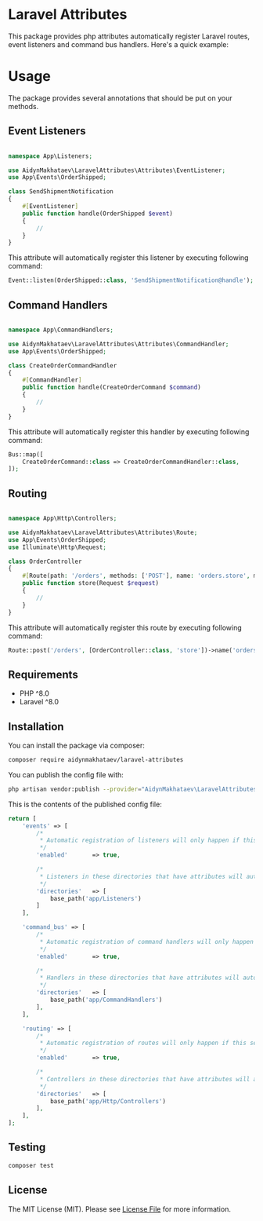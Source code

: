# Laravel Attributes

This package provides php attributes automatically register Laravel routes, event listeners and command bus handlers. Here's a quick example:


# Usage

The package provides several annotations that should be put on your methods.

## Event Listeners

```php

namespace App\Listeners;

use AidynMakhataev\LaravelAttributes\Attributes\EventListener;
use App\Events\OrderShipped;

class SendShipmentNotification
{
    #[EventListener]
    public function handle(OrderShipped $event)
    {
        //
    }
}
```

This attribute will automatically register this listener by executing following command:

```php
Event::listen(OrderShipped::class, 'SendShipmentNotification@handle');
```

## Command Handlers

```php

namespace App\CommandHandlers;

use AidynMakhataev\LaravelAttributes\Attributes\CommandHandler;
use App\Events\OrderShipped;

class CreateOrderCommandHandler
{
    #[CommandHandler]
    public function handle(CreateOrderCommand $command)
    {
        //
    }
}
```

This attribute will automatically register this handler by executing following command:

```php
Bus::map([
    CreateOrderCommand::class => CreateOrderCommandHandler::class,
]);
```

## Routing

```php

namespace App\Http\Controllers;

use AidynMakhataev\LaravelAttributes\Attributes\Route;
use App\Events\OrderShipped;
use Illuminate\Http\Request;

class OrderController
{
    #[Route(path: '/orders', methods: ['POST'], name: 'orders.store', middlewares: ['auth'])]
    public function store(Request $request)
    {
        //
    }
}
```

This attribute will automatically register this route by executing following command:

```php
Route::post('/orders', [OrderController::class, 'store'])->name('orders.store')->middlewares(['auth']);
```

## Requirements

- PHP ^8.0
- Laravel ^8.0

## Installation

You can install the package via composer:

```bash
composer require aidynmakhataev/laravel-attributes
```

You can publish the config file with:
```bash
php artisan vendor:publish --provider="AidynMakhataev\LaravelAttributes\LaravelAttributesServiceProvider" --tag="config"
```

This is the contents of the published config file:

```php
return [
    'events' => [
        /*
         * Automatic registration of listeners will only happen if this setting is `true`
         */
        'enabled'       => true,

        /*
         * Listeners in these directories that have attributes will automatically be registered.
         */
        'directories'   => [
            base_path('app/Listeners')
        ]
    ],

    'command_bus' => [
        /*
         * Automatic registration of command handlers will only happen if this setting is `true`
         */
        'enabled'       => true,

        /*
         * Handlers in these directories that have attributes will automatically be registered.
         */
        'directories'   => [
            base_path('app/CommandHandlers')
        ],
    ],

    'routing' => [
        /*
         * Automatic registration of routes will only happen if this setting is `true`
         */
        'enabled'       => true,

        /*
         * Controllers in these directories that have attributes will automatically be registered.
         */
        'directories'   => [
            base_path('app/Http/Controllers')
        ],
    ],
];
```

## Testing

``` bash
composer test
```

## License

The MIT License (MIT). Please see [License File](LICENSE) for more information.
